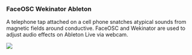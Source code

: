 ### FaceOSC Wekinator Ableton

A telephone tap attached on a cell phone snatches atypical sounds from magnetic fields around conductive.
FaceOSC and Wekinator are used to adjust audio effects on Ableton Live via webcam.

![](https://media.giphy.com/media/9x6GxmnKN7gnTUQ9jG/giphy.gif)
